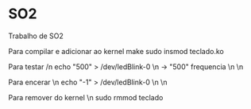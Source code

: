 # SO2
Trabalho de SO2

Para compilar e adicionar ao kernel
make
sudo insmod teclado.ko


Para testar /n
echo "500" > /dev/ledBlink-0 \n
  -> "500" frequencia \n \n

Para encerar \n
echo "-1" > /dev/ledBlink-0 \n \n

Para remover do kernel \n 
sudo rmmod teclado

